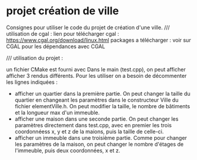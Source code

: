 # projet création de ville 

Consignes pour utiliser le code du projet de création d'une ville.
/// utilisation de cgal :
lien pour télécharger cgal : https://www.cgal.org/download/linux.html
packages a télécharger : voir sur CGAL pour les dépendances avec CGAL

/// utilisation du projet :

un fichier CMake est fourni avec 
Dans le main (test.cpp), on peut afficher afficher 3 rendus différents. Pour les utiliser on a besoin de décommenter
les lignes indiquées :
- afficher un quartier dans la première partie. On peut changer la taille du quartier en changeant les paramètres dans
le constructeur Ville du fichier elementVille.h. On peut modifier la taille, le nombre  de bâtiments et la longueur max
d'un immeuble.
- afficher une maison dans une seconde partie. On peut changer les paramètres directement dans test.cpp, avec en premier
les trois coordonnéess x, y et z de la maions, puis la taille de celle-ci.
- afficher un immeuble dans une troisième partie. Comme pour changer les paramètres de la maison, on peut changer le
nombre d'étages de l'immeuble, puis deux coordonnées, x et z.
